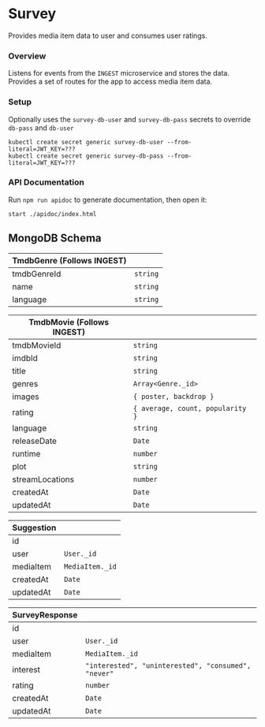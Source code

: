 # Survey

Provides media item data to user and consumes user ratings.

### Overview

Listens for events from the `INGEST` microservice and stores the data. Provides
a set of routes for the app to access media item data.

### Setup

Optionally uses the `survey-db-user` and `survey-db-pass` secrets to override `db-pass` and `db-user`

```
kubectl create secret generic survey-db-user --from-literal=JWT_KEY=???
kubectl create secret generic survey-db-pass --from-literal=JWT_KEY=???
```

### API Documentation

Run `npm run apidoc` to generate documentation, then open it:

```shell
start ./apidoc/index.html
```

## MongoDB Schema

| TmdbGenre (Follows INGEST) |          |
| -------------------------- | -------- |
| tmdbGenreId                | `string` |
| name                       | `string` |
| language                   | `string` |

| TmdbMovie (Follows INGEST) |                                  |
| -------------------------- | -------------------------------- |
| tmdbMovieId                | `string`                         |
| imdbId                     | `string`                         |
| title                      | `string`                         |
| genres                     | `Array<Genre._id>`               |
| images                     | `{ poster, backdrop }`           |
| rating                     | `{ average, count, popularity }` |
| language                   | `string`                         |
| releaseDate                | `Date`                           |
| runtime                    | `number`                         |
| plot                       | `string`                         |
| streamLocations            | `number`                         |
| createdAt                  | `Date`                           |
| updatedAt                  | `Date`                           |

| Suggestion |                 |
| ---------- | --------------- |
| id         |                 |
| user       | `User._id`      |
| mediaItem  | `MediaItem._id` |
| createdAt  | `Date`          |
| updatedAt  | `Date`          |

| SurveyResponse |                                                     |
| -------------- | --------------------------------------------------- |
| id             |                                                     |
| user           | `User._id`                                          |
| mediaItem      | `MediaItem._id`                                     |
| interest       | `"interested", "uninterested", "consumed", "never"` |
| rating         | `number`                                            |
| createdAt      | `Date`                                              |
| updatedAt      | `Date`                                              |
